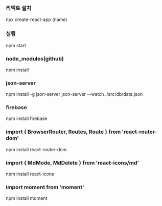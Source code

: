 ### 리액트 설치

npx create-react-app (name)

### 실행

npm start

### node_modules(github)

npm install

### json-server

npm install -g json-server
json-server --watch ./src/db/data.json

### firebase

npm install firebase

### import { BrowserRouter, Routes, Route } from 'react-router-dom'

npm install react-router-dom

### import { MdMode, MdDelete } from 'react-icons/md'

npm install react-icons

### import moment from 'moment'

npm install moment
